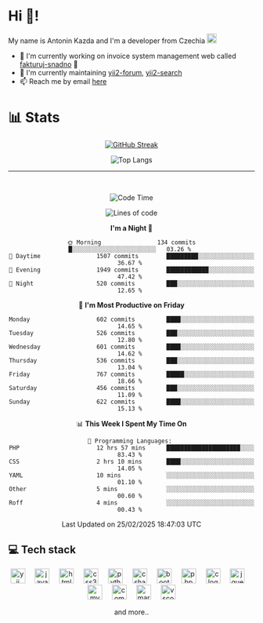 # Hi 👋!
My name is Antonin Kazda and I'm a developer from Czechia <img src="https://openmoji.org/data/color/svg/1F1E8-1F1FF.svg" width="20px" alt="Czech flag">

- 🔨 I'm currently working on invoice system management web called [fakturuj-snadno](https://fakturuj-snadno.cz) 📑
- 🧰 I'm currently maintaining [yii2-forum](https://github.com/2rats/yii2-forum), [yii2-search](https://github.com/kazda01/yii2-search)
- 📫 Reach me by email [here](mailto:antoninkazda@seznam.cz)

# 📊 Stats

<div align="center">
  
  [![GitHub Streak](https://streak-stats.demolab.com/?user=kazda01&theme=dark)](https://git.io/streak-stats)
  
  ![Top Langs](https://github-readme-stats-seven-lime-78.vercel.app/api/top-langs/?username=kazda01&layout=compact&theme=dark&hide=Shell,Batchfile,Awk,HTML,Swig,c%2B%2B,Lua)
  
</div>

---

<br>

<div align="center">
  
<!--START_SECTION:waka-->
![Code Time](http://img.shields.io/badge/Code%20Time-961%20hrs%2024%20mins-blue)

![Lines of code](https://img.shields.io/badge/From%20Hello%20World%20I%27ve%20Written-1.6%20million%20lines%20of%20code-blue)

**I'm a Night 🦉** 

```text
🌞 Morning                134 commits         █░░░░░░░░░░░░░░░░░░░░░░░░   03.26 % 
🌆 Daytime                1507 commits        █████████░░░░░░░░░░░░░░░░   36.67 % 
🌃 Evening                1949 commits        ████████████░░░░░░░░░░░░░   47.42 % 
🌙 Night                  520 commits         ███░░░░░░░░░░░░░░░░░░░░░░   12.65 % 
```
📅 **I'm Most Productive on Friday** 

```text
Monday                   602 commits         ████░░░░░░░░░░░░░░░░░░░░░   14.65 % 
Tuesday                  526 commits         ███░░░░░░░░░░░░░░░░░░░░░░   12.80 % 
Wednesday                601 commits         ████░░░░░░░░░░░░░░░░░░░░░   14.62 % 
Thursday                 536 commits         ███░░░░░░░░░░░░░░░░░░░░░░   13.04 % 
Friday                   767 commits         █████░░░░░░░░░░░░░░░░░░░░   18.66 % 
Saturday                 456 commits         ███░░░░░░░░░░░░░░░░░░░░░░   11.09 % 
Sunday                   622 commits         ████░░░░░░░░░░░░░░░░░░░░░   15.13 % 
```


📊 **This Week I Spent My Time On** 

```text
💬 Programming Languages: 
PHP                      12 hrs 57 mins      █████████████████████░░░░   83.43 % 
CSS                      2 hrs 10 mins       ████░░░░░░░░░░░░░░░░░░░░░   14.05 % 
YAML                     10 mins             ░░░░░░░░░░░░░░░░░░░░░░░░░   01.10 % 
Other                    5 mins              ░░░░░░░░░░░░░░░░░░░░░░░░░   00.60 % 
Roff                     4 mins              ░░░░░░░░░░░░░░░░░░░░░░░░░   00.43 % 
```


 Last Updated on 25/02/2025 18:47:03 UTC
<!--END_SECTION:waka-->

</div>

## 💻 Tech stack
<div align="center">
  <img src="https://cdn.jsdelivr.net/gh/devicons/devicon/icons/yii/yii-original.svg" height="30" alt="yii logo"  />
  <img width="12" />
  <img src="https://cdn.jsdelivr.net/gh/devicons/devicon/icons/javascript/javascript-original.svg" height="30" alt="javascript logo"  />
  <img width="12" />
  <img src="https://cdn.jsdelivr.net/gh/devicons/devicon/icons/html5/html5-original.svg" height="30" alt="html5 logo"  />
  <img width="12" />
  <img src="https://cdn.jsdelivr.net/gh/devicons/devicon/icons/css3/css3-original.svg" height="30" alt="css3 logo"  />
  <img width="12" />
  <img src="https://cdn.jsdelivr.net/gh/devicons/devicon/icons/python/python-original.svg" height="30" alt="python logo"  />
  <img width="12" />
  <img src="https://cdn.jsdelivr.net/gh/devicons/devicon/icons/csharp/csharp-original.svg" height="30" alt="csharp logo"  />
  <img width="12" />
  <img src="https://cdn.jsdelivr.net/gh/devicons/devicon/icons/bootstrap/bootstrap-original.svg" height="30" alt="bootstrap logo"  />
  <img width="12" />
  <img src="https://cdn.jsdelivr.net/gh/devicons/devicon/icons/php/php-original.svg" height="30" alt="php logo"  />
  <img width="12" />
  <img src="https://cdn.jsdelivr.net/gh/devicons/devicon/icons/c/c-original.svg" height="30" alt="c logo"  />
  <img width="12" />
  <img src="https://cdn.jsdelivr.net/gh/devicons/devicon/icons/jquery/jquery-original.svg" height="30" alt="jquery logo"  />
  <img width="12" />
  <img src="https://cdn.jsdelivr.net/gh/devicons/devicon/icons/mysql/mysql-original.svg" height="30" alt="mysql logo"  />
  <img width="12" />
  <img src="https://cdn.jsdelivr.net/gh/devicons/devicon/icons/composer/composer-original.svg" height="30" alt="composer logo"  />
  <img width="12" />
  <img src="https://cdn.jsdelivr.net/gh/devicons/devicon/icons/markdown/markdown-original.svg" height="30" alt="markdown logo"  />
  <img width="12" />
  <img src="https://cdn.jsdelivr.net/gh/devicons/devicon/icons/vscode/vscode-original.svg" height="30" alt="vscode logo"  />

  and more..
  
</div>
